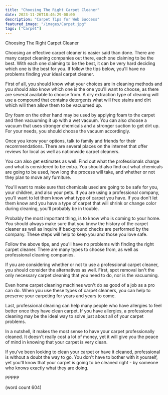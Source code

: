 ```yaml
---
title: "Choosing The Right Carpet Cleaner"
date: 2023-11-26T18:46:29-08:00
description: "Carpet Tips for Web Success"
featured_image: "/images/Carpet.jpg"
tags: ["Carpet"]
---
```


Choosing The Right Carpet Cleaner

Choosing an effective carpet cleaner is easier said
than done.  There are many carpet cleaning companies
out there, each one claiming to be the best.  With
each one claiming to be the best, it can be very
hard deciding which one is the best for you.  If 
follow the tips below, you'll have no problems finding
your ideal carpet cleaner.

First of all, you should know what your choices are
in cleaning methods and you should also know which
one is the one you'll want to choose, as there are
several available to choose from.  A dry extraction
type of cleaning will use a compound that contains
detergents what will free stains and dirt which will
then allow them to be vacuumed up.

Dry foam on the other hand may be used by applying
foam to the carpet and then vacuuming it up with a
wet vacuum.  You can also choose a vacuum that uses
stronger chemicals and a stronger suction to get 
dirt up.  For your needs, you should choose the
vacuum accordingly.

Once you know your options, talk to family and 
friends for their recommendations.  There are several
places on the internet that offer reviews for 
local as well as nationwide carpet cleaners.

You can also get estimates as well.  Find out 
what the professionals charge and what is considered
to be extra.  You should also find out what 
chemicals are going to be used, how long the
process will take, and whether or not they plan to
move any furniture.

You'll want to make sure that chemicals used are
going to be safe for you, your children, and
also your pets. If you are using a professional
company, you'll want to let them know what type of
carpet you have.  If you don't let them know and
you have a type of carpet that will shrink or
change color during cleaning, you'll probably be
in trouble.

Probably the most important thing, is to know who
is coming to your home.  You should always make
sure that you know the history of the carpet 
cleaner as well as inquire if background checks
are performed by the company.  These steps will
help to keep you and those you love safe.

Follow the above tips, and you'll have no problems
with finding the right carpet cleaner.  There are
many types to choose from, as well as professional
cleaning companies.  

If you are considering whether or not to use a
professional carpet cleaner, you should consider
the alternatives as well.  First, spot removal
isn't the only necessary carpet cleaning that you
need to do, nor is the vacuuming.

Even home carpet cleaning machines won't do as
good of a job as a pro can do.  When you use these
types of carpet cleaners, you can help to preserve
your carpeting for years and years to come.  

Last, professional cleaning can help many people
who have allergies to feel better once they have
clean carpet.  If you have allergies, a professional
cleaning may be the ideal way to solve just about
all of your carpet problems.

In a nutshell, it makes the most sense to have your
carpet professionally cleaned.  It doesn't really
cost a lot of money, yet it will give you the
peace of mind in knowing that your carpet is very
clean.

If you've been looking to clean your carpet or
have it cleaned, professional is without a doubt
the way to go.  You don't have to bother with it
yourself, yet you'll know that your carpet is going
to be cleaned right - by someone who knows exactly
what they are doing.

PPPPP

(word count 604)

